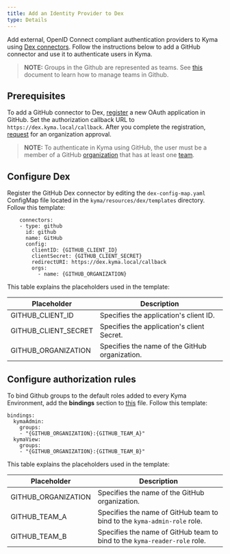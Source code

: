 ```yaml
---
title: Add an Identity Provider to Dex
type: Details
---
```


Add external, OpenID Connect compliant authentication providers to Kyma using [Dex connectors](https://github.com/coreos/dex#connectors). Follow the instructions below to add a GitHub connector and use it to authenticate users in Kyma.

>**NOTE:** Groups in the Github are represented as teams. See [this](https://help.github.com/articles/organizing-members-into-teams/) document to learn how to manage teams in Github.

## Prerequisites

To add a GitHub connector to Dex, [register](https://github.com/settings/applications/new) a new OAuth application in GitHub. Set the authorization callback URL to `https://dex.kyma.local/callback`.
After you complete the registration, [request](https://help.github.com/articles/requesting-organization-approval-for-oauth-apps/) for an organization approval.

>**NOTE:** To authenticate in Kyma using GitHub, the user must be a member of a GitHub [organization](https://help.github.com/articles/creating-a-new-organization-from-scratch/) that has at least one [team](https://help.github.com/articles/creating-a-team/).

## Configure Dex

Register the GitHub Dex connector by editing the `dex-config-map.yaml` ConfigMap file located in the `kyma/resources/dex/templates` directory. Follow this template:

```
    connectors:
    - type: github
      id: github
      name: GitHub
      config:
        clientID: {GITHUB_CLIENT_ID}
        clientSecret: {GITHUB_CLIENT_SECRET}
        redirectURI: https://dex.kyma.local/callback
        orgs:
          - name: {GITHUB_ORGANIZATION}
```

This table explains the placeholders used in the template:

|Placeholder | Description |
|---|---|
| GITHUB_CLIENT_ID | Specifies the application's client ID. |
| GITHUB_CLIENT_SECRET | Specifies the application's client Secret. |
| GITHUB_ORGANIZATION | Specifies the name of the GitHub organization. |

## Configure authorization rules

To bind Github groups to the default roles added to every Kyma Environment, add the **bindings** section to [this](../../../resources/core/charts/cluster-users/values.yaml) file. Follow this template:

```
bindings:
  kymaAdmin:
    groups:
    - "{GITHUB_ORGANIZATION}:{GITHUB_TEAM_A}"
  kymaView:
    groups:
    - "{GITHUB_ORGANIZATION}:{GITHUB_TEAM_B}"
```

This table explains the placeholders used in the template:

|Placeholder | Description |
|---|---|
| GITHUB_ORGANIZATION | Specifies the name of the GitHub organization. |
| GITHUB_TEAM_A | Specifies the name of GitHub team to bind to the `kyma-admin-role` role. |
| GITHUB_TEAM_B | Specifies the name of GitHub team to bind to the `kyma-reader-role` role. |
